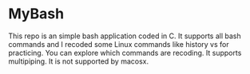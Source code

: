 # MyBash
This repo is an simple bash application coded in C.
It supports all bash commands and I recoded some Linux commands like history vs for practicing. You can explore which commands are recoding.
It supports multipiping.
It is not supported by macosx.
